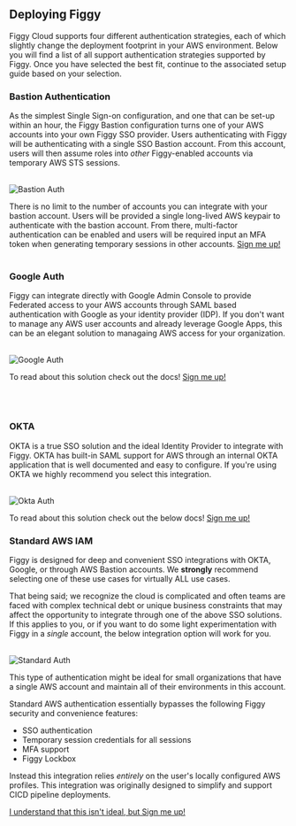 ## Deploying Figgy

Figgy Cloud supports four different authentication strategies, each of which slightly change the deployment footprint in
your AWS environment. Below you will find a list of all support authentication strategies supported by Figgy. 
Once you have selected the best fit, continue to the associated setup guide based on your selection.

### Bastion Authentication

As the simplest Single Sign-on configuration, and one that can be set-up within an hour, the Figgy Bastion configuration 
turns one of your AWS accounts into your own Figgy SSO provider. Users authenticating with Figgy will be authenticating
with a single SSO Bastion account. From this account, users will then assume roles into _other_ Figgy-enabled accounts 
via temporary AWS STS sessions.

<br/>![Bastion Auth](/images/deployment/bastion-auth-2.png)<br/>

There is no limit to the number of accounts you can integrate with your bastion account. Users will be provided
a single long-lived AWS keypair to authenticate with the bastion account. From there, multi-factor authentication can 
be enabled and users will be required input an MFA token when generating temporary sessions in other accounts.
[Sign me up!](/manual/figgy-cloud/bastion/)
<br/>
<br/>



### Google Auth

Figgy can integrate directly with Google Admin Console to provide Federated access to your AWS accounts through 
SAML based authentication with Google as your identity provider (IDP). If you don't want to manage any AWS user accounts
and  already leverage Google Apps, this can be an elegant solution to managaing AWS access for your organization. 

<br/>![Google Auth](/images/deployment/google-sso-2.png)<br/>

To read about this solution check out the docs! [Sign me up!](/manual/figgy-cloud/google/)

<br/>
<br/>

### OKTA

OKTA is a true SSO solution and the ideal Identity Provider to integrate with Figgy. OKTA has built-in SAML support 
for AWS through an internal OKTA application that is well documented and easy to configure. If you're using OKTA we 
highly recommend you select this integration.

<br/>![Okta Auth](/images/deployment/okta-sso-2.png)<br/>

To read about this solution check out the below docs!
[Sign me up!](/manual/figgy-cloud/okta/)


### Standard AWS IAM

Figgy is designed for deep and convenient SSO integrations with OKTA, Google, or through AWS Bastion accounts. 
We **strongly** recommend selecting one of these use cases for virtually ALL use cases. 

That being said; we recognize the cloud is complicated and often teams are faced with complex technical debt or unique business 
constraints that may affect the opportunity to integrate through one of the above SSO solutions. If this applies to you, 
or if you want to do some light experimentation with Figgy in a _single_ account, the below integration option will work for you.

<br/>![Standard Auth](/images/deployment/figgy-standard.png)<br/>


This type of authentication might be ideal for small organizations that have a single AWS account and maintain all of 
their environments in this account. 

Standard AWS authentication essentially bypasses the following Figgy security and convenience features:

- SSO authentication
- Temporary session credentials for all sessions
- MFA support
- Figgy Lockbox

Instead this integration relies *entirely* on the user's locally configured AWS profiles. This integration was originally
designed to simplify and support CICD pipeline deployments. 

[I understand that this isn't ideal, but Sign me up!](/manual/figgy-cloud/standard/)

